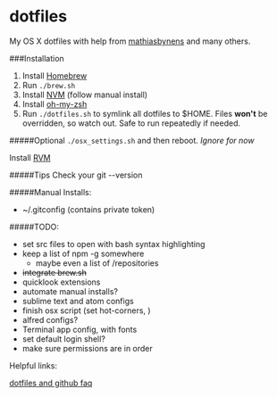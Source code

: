 # dotfiles
My OS X dotfiles with help from [mathiasbynens](https://github.com/mathiasbynens/dotfiles) and many others.

###Installation
1. Install [Homebrew](http://brew.sh/)
2. Run `./brew.sh`
2. Install [NVM](https://github.com/creationix/nvm) (follow manual install)
4. Install [oh-my-zsh](https://github.com/robbyrussell/oh-my-zsh)
5. Run `./dotfiles.sh` to symlink all dotfiles to $HOME. Files **won't** be overridden, so watch out. Safe to run repeatedly if needed.

#####Optional
`./osx_settings.sh` and then reboot. _Ignore for now_

Install [RVM](https://rvm.io/)

#####Tips
Check your git --version

#####Manual Installs:
* ~/.gitconfig (contains private token)


#####TODO:
* set src files to open with bash syntax highlighting
* keep a list of npm -g somewhere
	* maybe even a list of /repositories
* ~~integrate brew.sh~~
* quicklook extensions
* automate manual installs?
* sublime text and atom configs
* finish osx script (set hot-corners, )
* alfred configs?
* Terminal app config, with fonts
* set default login shell?
* make sure permissions are in order



Helpful links:

[dotfiles and github faq](https://dotfiles.github.io/)
